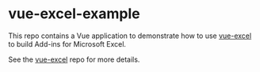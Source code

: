 # vue-excel-example

This repo contains a Vue application to demonstrate how to use [vue-excel](https://github.com/demsullivan/vue-excel) to build Add-ins for Microsoft Excel.

See the [vue-excel](https://github.com/demsullivan/vue-excel) repo for more details.
